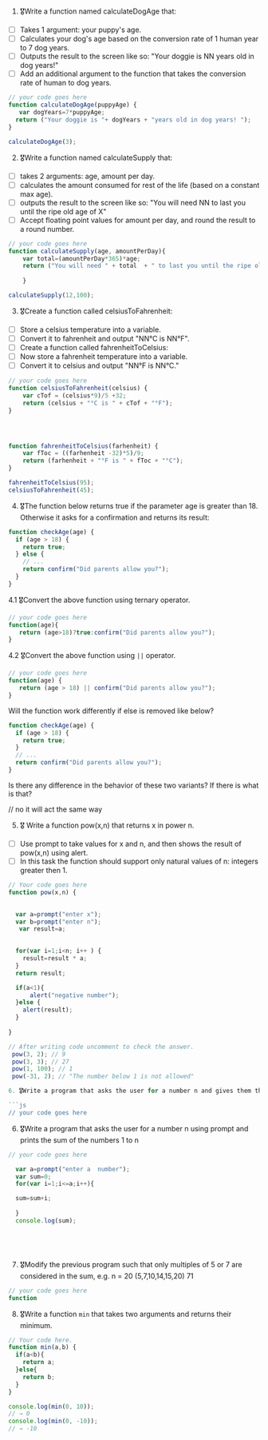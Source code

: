1. 🎖Write a function named calculateDogAge that:
  * [ ] Takes 1 argument: your puppy's age.
  * [ ] Calculates your dog's age based on the conversion rate of 1 human year to 7 dog years.
  * [ ] Outputs the result to the screen like so: "Your doggie is NN years old in dog years!"
  * [ ] Add an additional argument to the function that takes the conversion rate of human to dog years.

```js
// your code goes here
function calculateDogAge(puppyAge) {
   var dogYears=7*puppyAge;
  return ("Your doggie is "+ dogYears + "years old in dog years! ");
}

calculateDogAge(3);
```
2. 🎖Write a function named calculateSupply that:
  * [ ] takes 2 arguments: age, amount per day.
  * [ ] calculates the amount consumed for rest of the life (based on a constant max age).
  * [ ] outputs the result to the screen like so: "You will need NN to last you until the ripe old age of X"
  * [ ] Accept floating point values for amount per day, and round the result to a round number.

```js
// your code goes here
function calculateSupply(age, amountPerDay){
    var total=(amountPerDay*365)*age;
    return ("You will need " + total  + " to last you until the ripe old age of " + age);
    
    } 

calculateSupply(12,100);

```
3. 🎖Create a function called celsiusToFahrenheit:
  * [ ] Store a celsius temperature into a variable.
  * [ ] Convert it to fahrenheit and output "NN°C is NN°F".
  * [ ] Create a function called fahrenheitToCelsius:
  * [ ] Now store a fahrenheit temperature into a variable.
  * [ ] Convert it to celsius and output "NN°F is NN°C."

```js
// your code goes here
function celsiusToFahrenheit(celsius) {
    var cTof = (celsius*9)/5 +32;
    return (celsius + "°C is " + cTof + "°F");
}




function fahrenheitToCelsius(farhenheit) {
    var fToc = ((farhenheit -32)*5)/9;
    return (farhenheit + "°F is " + fToc + "°C");
}

fahrenheitToCelsius(95);
celsiusToFahrenheit(45);
```
4. 🎖The function below returns true if the parameter age is greater than 18. Otherwise it asks for a confirmation and returns its result:

```js
function checkAge(age) {
  if (age > 18) {
    return true;
  } else {
    // ...
    return confirm("Did parents allow you?");
  }
}
```
  4.1 🎖Convert the above function using ternary operator.
  ```js
  // your code goes here
  function(age){
     return (age>18)?true:confirm("Did parents allow you?");
  }
  ```

  4.2 🎖Convert the above function using `||` operator.
  ```js
  // your code goes here
  function(age) {
     return (age > 18) || confirm("Did parents allow you?");
  }

  ```
Will the function work differently if else is removed like below?

```js
function checkAge(age) {
  if (age > 18) {
    return true;
  }
  // ...
  return confirm("Did parents allow you?");
} 
```
Is there any difference in the behavior of these two variants? If there is what is that?

// no it will act the same way


5. 🎖 Write a function pow(x,n) that returns x in power n.

  * [ ] Use prompt to take values for x and n, and then shows the result of pow(x,n) using alert.
  * [ ] In this task the function should support only natural values of n: integers greater then 1.

```js
// Your code goes here
function pow(x,n) {
   

  var a=prompt("enter x");
  var b=prompt("enter n");
   var result=a;
  

  for(var i=1;i<n; i++ ) {
    result=result * a;
  }
  return result;

  if(a<1){
      alert("negative number");
  }else {
    alert(result);
  }
  
}

// After writing code uncomment to check the answer.
 pow(3, 2); // 9
 pow(3, 3); // 27
 pow(1, 100); // 1
 pow(-31, 2); // "The number below 1 is not allowed"

6. 🎖Write a program that asks the user for a number n and gives them the possibility to choose between computing the sum and computing the product of 1,…,n. Return the result accordingly.

```js
// your code goes here
```
6. 🎖Write a program that asks the user for a number n using prompt and prints the sum of the numbers 1 to n

```js
// your code goes here

  var a=prompt("enter a  number");
  var sum=0;
  for(var i=1;i<=a;i++){

  sum=sum+i;
  
  }
  console.log(sum);






```
7. 🎖Modify the previous program such that only multiples of 5 or 7 are considered in the sum, e.g. n = 20 (5,7,10,14,15,20) 71

```js
// your code goes here
function
```

8. 🎖Write a function `min` that takes two arguments and returns their minimum.

```js
// Your code here.
function min(a,b) {
  if(a<b){
    return a;
  }else{
    return b;
  }
}

console.log(min(0, 10));
// → 0
console.log(min(0, -10));
// → -10
```